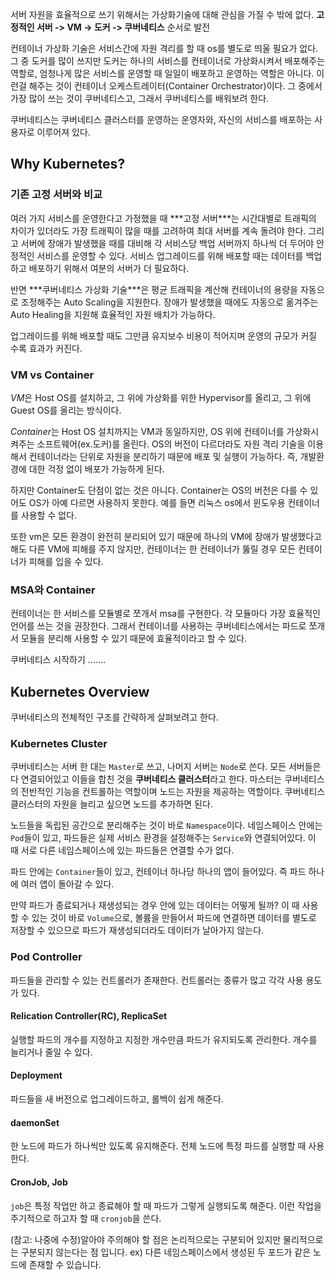 서버 자원을 효율적으로 쓰기 위해서는 가상화기술에 대해 관심을 가질 수 밖에 없다.
**고정적인 서버 -> VM -> 도커 -> 쿠버네티스** 순서로 발전

컨테이너 가상화 기술은 서비스간에 자원 격리를 할 때 os를 별도로 띄울 필요가 없다.
그 중 도커를 많이 쓰지만 도커는 하나의 서비스를 컨테이너로 가상화시켜서 배포해주는 역할로, 엄청나게 많은 서비스를 운영할 때 일일이 배포하고 운영하는 역할은 아니다.
이런걸 해주는 것이 컨테이너 오케스트레이터(Container Orchestrator)이다. 그 중에서 가장 많이 쓰는 것이 쿠버네티스고, 그래서 쿠버네티스를 배워보려 한다.

쿠버네티스는 쿠버네티스 클러스터를 운영하는 운영자와, 자신의 서비스를 배포하는 사용자로 이루어져 있다.

## Why Kubernetes?

### 기존 고정 서버와 비교

여러 가지 서비스를 운영한다고 가정했을 때
***고정 서버\***는 시간대별로 트래픽의 차이가 있더라도 가장 트래픽이 많을 때를 고려하여 최대 서버를 계속 돌려야 한다.
그리고 서버에 장애가 발생했을 때를 대비해 각 서비스당 백업 서버까지 하나씩 더 두어야 안정적인 서비스를 운영할 수 있다.
서비스 업그레이드를 위해 배포할 때는 데이터를 백업하고 배포하기 위해서 여분의 서버가 더 필요하다.

반면 ***쿠버네티스 가상화 기술\***은 평균 트래픽을 계산해 컨테이너의 용량을 자동으로 조정해주는 Auto Scaling을 지원한다. 장애가 발생했을 때에도 자동으로 옮겨주는 Auto Healing을 지원해 효율적인 자원 배치가 가능하다.

업그레이드를 위해 배포할 때도
그만큼 유지보수 비용이 적어지며 운영의 규모가 커질 수록 효과가 커진다.

### VM vs Container

*VM*은 Host OS를 설치하고, 그 위에 가상화를 위한 Hypervisor를 올리고, 그 위에 Guest OS를 올리는 방식이다.

*Container*는 Host OS 설치까지는 VM과 동일하지만, OS 위에 컨테이너를 가상화시켜주는 소프트웨어(ex.도커)를 올린다.
OS의 버전이 다르더라도 자원 격리 기술을 이용해서 컨테이너라는 단위로 자원을 분리하기 때문에 배포 및 실행이 가능하다. 즉, 개발환경에 대한 걱정 없이 배포가 가능하게 된다.

하지만 Container도 단점이 없는 것은 아니다. Container는 OS의 버전은 다를 수 있어도 OS가 아예 다르면 사용하지 못한다. 예를 들면 리눅스 os에서 윈도우용 컨테이너를 사용할 수 없다.

또한 vm은 모든 환경이 완전히 분리되어 있기 때문에 하나의 VM에 장애가 발생했다고 해도 다른 VM에 피해를 주지 않지만, 컨테이너는 한 컨테이너가 뚫릴 경우 모든 컨테이너가 피해를 입을 수 있다.

### MSA와 Container

컨테이너는 한 서비스를 모듈별로 쪼개서 msa를 구현한다. 각 모듈마다 가장 효율적인 언어를 쓰는 것을 권장한다. 그래서 컨테이너를 사용하는 쿠버네티스에서는 파드로 쪼개서 모듈을 분리해 사용할 수 있기 때문에 효율적이라고 할 수 있다.

쿠버네티스 시작하기
.......

## Kubernetes Overview

쿠버네티스의 전체적인 구조를 간략하게 살펴보려고 한다.

### Kubernetes Cluster

쿠버네티스는 서버 한 대는 `Master`로 쓰고, 나머지 서버는 `Node`로 쓴다. 모든 서버들은 다 연결되어있고 이들을 합친 것을 **쿠버네티스 클러스터**라고 한다.
마스터는 쿠버네티스의 전반적인 기능을 컨트롤하는 역할이며 노드는 자원을 제공하는 역할이다. 쿠버네티스 클러스터의 자원을 늘리고 싶으면 노드를 추가하면 된다.

노드들을 독립된 공간으로 분리해주는 것이 바로 `Namespace`이다.
네임스페이스 안에는 `Pod`들이 있고, 파드들은 실제 서비스 환경을 설정해주는 `Service`와 연결되어있다.
이 때 서로 다른 네임스페이스에 있는 파드들은 연결할 수가 없다.

파드 안에는 `Container`들이 있고, 컨테이너 하나당 하나의 앱이 들어있다. 즉 파드 하나에 여러 앱이 돌아갈 수 있다.

만약 파드가 종료되거나 재생성되는 경우 안에 있는 데이터는 어떻게 될까?
이 때 사용할 수 있는 것이 바로 `Volume`으로, 볼륨을 만들어서 파드에 연결하면 데이터를 별도로 저장할 수 있으므로 파드가 재생성되더라도 데이터가 날아가지 않는다.

### Pod Controller

파드들을 관리할 수 있는 컨트롤러가 존재한다. 컨트롤러는 종류가 많고 각각 사용 용도가 있다.

#### Relication Controller(RC), ReplicaSet

실행할 파드의 개수를 지정하고 지정한 개수만큼 파드가 유지되도록 관리한다. 개수를 늘리거나 줄일 수 있다.

#### Deployment

파드들을 새 버전으로 업그레이드하고, 롤백이 쉽게 해준다.

#### daemonSet

한 노드에 파드가 하나씩만 있도록 유지해준다. 전체 노드에 특정 파드를 실행할 때 사용한다.

#### CronJob, Job

`job`은 특정 작업만 하고 종료해야 할 때 파드가 그렇게 실행되도록 해준다. 이런 작업을 주기적으로 하고자 할 때 `cronjob`을 쓴다.

(참고: 나중에 수정)알아야 주의해야 할 점은 논리적으로는 구분되어 있지만 물리적으로는 구분되지 않는다는 점 입니다. ex) 다른 네임스페이스에서 생성된 두 포드가 같은 노드에 존재할 수 있습니다.